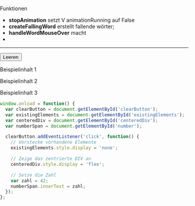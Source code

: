 Funktionen
- **stopAnimation** setzt V animationRunning auf False
- **createFallingWord** erstellt fallende wörter; 
- **handleWordMouseOver** macht 
- 





<!DOCTYPE html>
<html>
<head>
  <title>Leerer Bildschirm mit JavaScript</title>
  <style>
    html, body {
      margin: 0;
      padding: 0;
      height: 100%;
      overflow: hidden;
    }

    #centeredDiv {
      display: flex;
      justify-content: center;
      align-items: center;
      height: 100%;
    }

    #centeredDiv span {
      font-size: 48px;
    }
  </style>
</head>
<body>
  <script>
    window.onload = function() {
      document.body.innerHTML = '<div id="centeredDiv"><span id="number"></span></div>';

      // Setze die Zahl
      var zahl = 42;
      document.getElementById('number').innerText = zahl;
    };
  </script>
</body>
</html>


---



<!DOCTYPE html>
<html>
<head>
  <title>Leerer Bildschirm mit JavaScript</title>
  <style>
    html, body {
      margin: 0;
      padding: 0;
      height: 100%;
      overflow: hidden;
    }

    #centeredDiv {
      display: none;
      justify-content: center;
      align-items: center;
      height: 100%;
    }

    #centeredDiv span {
      font-size: 48px;
    }
  </style>
</head>
<body>
  <button id="clearButton">Leeren</button>

  <div id="existingElements">
    <!-- Hier kommen die bereits vorhandenen Elemente hin -->
    <p>Beispielinhalt 1</p>
    <p>Beispielinhalt 2</p>
    <p>Beispielinhalt 3</p>
  </div>

  <div id="centeredDiv">
    <span id="number"></span>
  </div>

  <script src="script.js"></script>
</body>
</html>

```js
window.onload = function() {
  var clearButton = document.getElementById('clearButton');
  var existingElements = document.getElementById('existingElements');
  var centeredDiv = document.getElementById('centeredDiv');
  var numberSpan = document.getElementById('number');

  clearButton.addEventListener('click', function() {
    // Verstecke vorhandene Elemente
    existingElements.style.display = 'none';

    // Zeige das zentrierte DIV an
    centeredDiv.style.display = 'flex';

    // Setze die Zahl
    var zahl = 42;
    numberSpan.innerText = zahl;
  });
};

```
